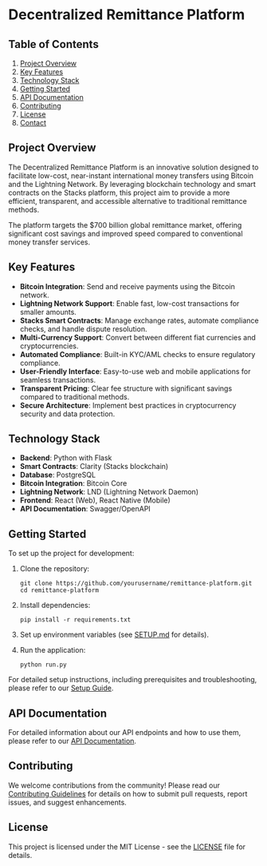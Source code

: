 # Decentralized Remittance Platform

## Table of Contents

1. [Project Overview](#project-overview)
2. [Key Features](#key-features)
3. [Technology Stack](#technology-stack)
4. [Getting Started](#getting-started)
5. [API Documentation](#api-documentation)
6. [Contributing](#contributing)
7. [License](#license)
8. [Contact](#contact)

## Project Overview

The Decentralized Remittance Platform is an innovative solution designed to facilitate low-cost, near-instant international money transfers using Bitcoin and the Lightning Network. By leveraging blockchain technology and smart contracts on the Stacks platform, this project aim to provide a more efficient, transparent, and accessible alternative to traditional remittance methods.

The platform targets the $700 billion global remittance market, offering significant cost savings and improved speed compared to conventional money transfer services.

## Key Features

- **Bitcoin Integration**: Send and receive payments using the Bitcoin network.
- **Lightning Network Support**: Enable fast, low-cost transactions for smaller amounts.
- **Stacks Smart Contracts**: Manage exchange rates, automate compliance checks, and handle dispute resolution.
- **Multi-Currency Support**: Convert between different fiat currencies and cryptocurrencies.
- **Automated Compliance**: Built-in KYC/AML checks to ensure regulatory compliance.
- **User-Friendly Interface**: Easy-to-use web and mobile applications for seamless transactions.
- **Transparent Pricing**: Clear fee structure with significant savings compared to traditional methods.
- **Secure Architecture**: Implement best practices in cryptocurrency security and data protection.

## Technology Stack

- **Backend**: Python with Flask
- **Smart Contracts**: Clarity (Stacks blockchain)
- **Database**: PostgreSQL
- **Bitcoin Integration**: Bitcoin Core
- **Lightning Network**: LND (Lightning Network Daemon)
- **Frontend**: React (Web), React Native (Mobile)
- **API Documentation**: Swagger/OpenAPI

## Getting Started

To set up the project for development:

1. Clone the repository:
   ```
   git clone https://github.com/yourusername/remittance-platform.git
   cd remittance-platform
   ```

2. Install dependencies:
   ```
   pip install -r requirements.txt
   ```

3. Set up environment variables (see [SETUP.md](docs/SETUP.md) for details).

4. Run the application:
   ```
   python run.py
   ```

For detailed setup instructions, including prerequisites and troubleshooting, please refer to our [Setup Guide](docs/SETUP.md).

## API Documentation

For detailed information about our API endpoints and how to use them, please refer to our [API Documentation](docs/API.md).

## Contributing

We welcome contributions from the community! Please read our [Contributing Guidelines](CONTRIBUTING.md) for details on how to submit pull requests, report issues, and suggest enhancements.

## License

This project is licensed under the MIT License - see the [LICENSE](LICENSE) file for details.




